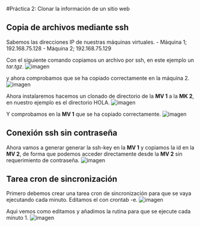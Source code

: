 #Práctica 2: Clonar la información de un sitio web

## Copia de archivos mediante ssh
Sabemos las direcciones IP de nuestras máquinas virtuales.
	- Máquina 1; 192.168.75.128
	- Máquina 2; 192.168.75.129


Con el siguiente comando copiamos un archivo por ssh, en este ejemplo un *tar.tgz*.
![imagen]( 01 )

y ahora comprobamos que se ha copiado correctamente en la máquina 2.
![imagen]( 02 )

Ahora instalaremos hacemos un clonado de directorio de la **MV 1** a la **MK 2**, en nuestro ejemplo es el directorio HOLA.
![imagen]( 03 )

Y comprobamos en la **MV 1** que se ha copiado correctamente.
![imagen]( 04 )

## Conexión ssh sin contraseña

Ahora vamos a generar generar la ssh-key en la **MV 1** y copiamos la id en la **MV 2**, de forma que podemos acceder directamente desde la **MV 2** sin requerimiento de contraseña.
![imagen]( 05 )

## Tarea cron de sincronización

Primero debemos crear una tarea cron de sincronización para que se vaya ejecutando cada minuto.
Editamos el con crontab -e.
![imagen]( 06-a )

Aqui vemos como editamos y añadimos la rutina para que se ejecute cada minuto 1. 
![imagen]( 06-b )







